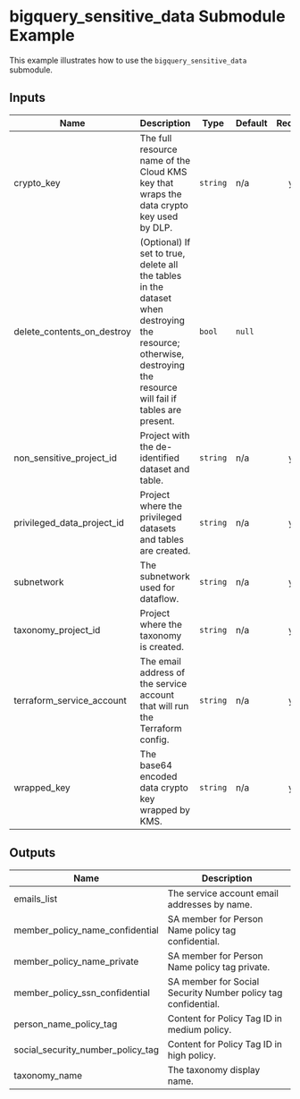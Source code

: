 # bigquery_sensitive_data Submodule Example

This example illustrates how to use the `bigquery_sensitive_data` submodule.

<!-- BEGINNING OF PRE-COMMIT-TERRAFORM DOCS HOOK -->
## Inputs

| Name | Description | Type | Default | Required |
|------|-------------|------|---------|:--------:|
| crypto\_key | The full resource name of the Cloud KMS key that wraps the data crypto key used by DLP. | `string` | n/a | yes |
| delete\_contents\_on\_destroy | (Optional) If set to true, delete all the tables in the dataset when destroying the resource; otherwise, destroying the resource will fail if tables are present. | `bool` | `null` | no |
| non\_sensitive\_project\_id | Project with the de-identified dataset and table. | `string` | n/a | yes |
| privileged\_data\_project\_id | Project where the privileged datasets and tables are created. | `string` | n/a | yes |
| subnetwork | The subnetwork used for dataflow. | `string` | n/a | yes |
| taxonomy\_project\_id | Project where the taxonomy is created. | `string` | n/a | yes |
| terraform\_service\_account | The email address of the service account that will run the Terraform config. | `string` | n/a | yes |
| wrapped\_key | The base64 encoded data crypto key wrapped by KMS. | `string` | n/a | yes |

## Outputs

| Name | Description |
|------|-------------|
| emails\_list | The service account email addresses by name. |
| member\_policy\_name\_confidential | SA member for Person Name policy tag confidential. |
| member\_policy\_name\_private | SA member for Person Name policy tag private. |
| member\_policy\_ssn\_confidential | SA member for Social Security Number policy tag confidential. |
| person\_name\_policy\_tag | Content for Policy Tag ID in medium policy. |
| social\_security\_number\_policy\_tag | Content for Policy Tag ID in high policy. |
| taxonomy\_name | The taxonomy display name. |

<!-- END OF PRE-COMMIT-TERRAFORM DOCS HOOK -->
